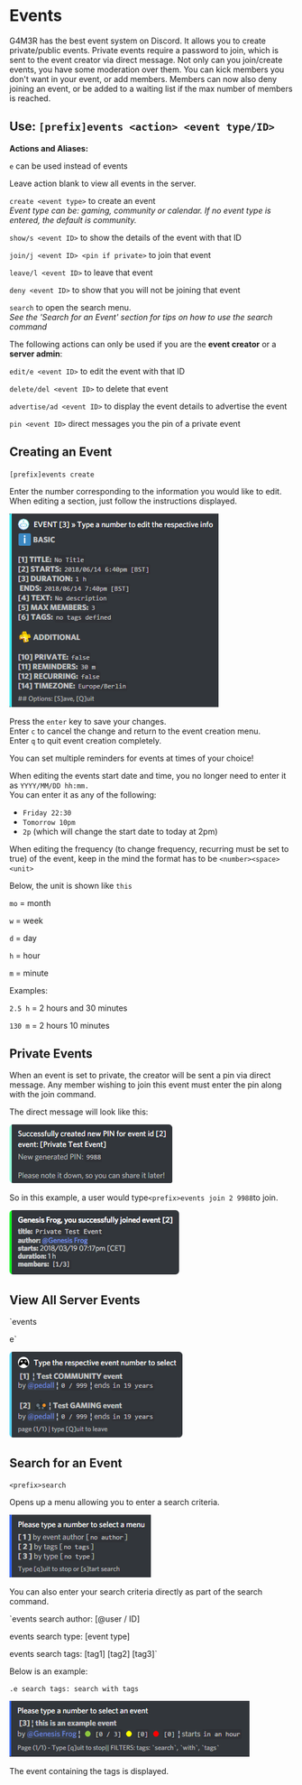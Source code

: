 # Events

G4M3R has the best event system on Discord. It allows you to create private/public events. Private events require a password to join, which is sent to the event creator via direct message. Not only can you join/create events, you have some moderation over them. You can kick members you don't want in your event, or add members. Members can now also deny joining an event, or be added to a waiting list if the max number of members is reached.

## Use: `[prefix]events <action> <event type/ID>`

**Actions and Aliases:**

`e` can be used instead of events

Leave action blank to view all events in the server.

`create <event type>` to create an event  
_Event type can be: gaming, community or calendar. If no event type is entered, the default is community._

`show/s <event ID>` to show the details of the event with that ID

`join/j <event ID> <pin if private>` to join that event

`leave/l <event ID>` to leave that event

`deny <event ID>` to show that you will not be joining that event

`search` to open the search menu.  
_See the 'Search for an Event' section for tips on how to use the search command_

The following actions can only be used if you are the **event creator** or a **server admin**:

`edit/e <event ID>` to edit the event with that ID

`delete/del <event ID>` to delete that event

`advertise/ad <event ID>` to display the event details to advertise the event

`pin <event ID>` direct messages you the pin of a private event

## Creating an Event

`[prefix]events create`

Enter the number corresponding to the information you would like to edit. When editing a section, just follow the instructions displayed.

![](../../.gitbook/assets/ems_eventcreate.png)

Press the `enter` key to save your changes.  
Enter `c` to cancel the change and return to the event creation menu.  
Enter `q` to quit event creation completely.

You can set multiple reminders for events at times of your choice!

When editing the events start date and time, you no longer need to enter it as `YYYY/MM/DD hh:mm.`  
You can enter it as any of the following:

* `Friday 22:30`
* `Tomorrow 10pm`
* `2p` \(which will change the start date to today at 2pm\)

When editing the frequency \(to change frequency, recurring must be set to true\) of the event, keep in the mind the format has to be `<number><space><unit>`

Below, the unit is shown like `this`

`mo` = month

`w` = week

`d` = day

`h` = hour

`m` = minute

Examples:

`2.5 h` = 2 hours and 30 minutes

`130 m` = 2 hours 10 minutes

## Private Events

When an event is set to private, the creator will be sent a pin via direct message. Any member wishing to join this event must enter the pin along with the join command.

The direct message will look like this:

![](../../.gitbook/assets/ems_event-newpin.png)

So in this example, a user would type`<prefix>events join 2 9988`to join.

![](../../.gitbook/assets/ems_eventjoined.png)

## View All Server Events

\`events

e\`

![](../../.gitbook/assets/ems_eventlist.png)

## Search for an Event

`<prefix>search`

Opens up a menu allowing you to enter a search criteria.

![](../../.gitbook/assets/events_search.png)

You can also enter your search criteria directly as part of the search command.

\`events search author: \[@user / ID\]

events search type: \[event type\]

events search tags: \[tag1\] \[tag2\] \[tag3\]\`

Below is an example:

```text
.e search tags: search with tags
```

![](../../.gitbook/assets/events_searchexample.png)

The event containing the tags is displayed.


